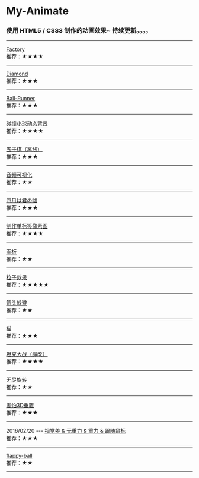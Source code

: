 # My-Animate
### 使用 HTML5 / CSS3 制作的动画效果~ 持续更新。。。。

<hr>

[Factory](http://nightcatsama.github.io/My-Animat/factory/build/)<br>
推荐：★★★★
<hr>

[Diamond](http://nightcatsama.github.io/My-Animat/diamond/build/)<br>
推荐：★★★
<hr>

[Ball-Runner](http://nightcatsama.github.io/My-Animat/ball-runner/build/)<br>
推荐：★★★

<hr>

[碰撞小球动态背景](http://nightcatsama.github.io/My-Animat/bead)<br>
推荐：★★★★

<hr>

[五子棋（离线）](http://nightcatsama.github.io/My-Animat/gobang)<br>
推荐：★★★

<hr>

[音频可视化](http://nightcatsama.github.io/My-Animat/rhythm)<br>
推荐：★★

<hr>

[四月は君の嘘](http://nightcatsama.github.io/My-Animat/colors)<br>
推荐：★★★

<hr>

[制作单标签像素图](http://nightcatsama.github.io/My-Animat/pixels)<br>
推荐：★★★★

<hr>

[画板](http://nightcatsama.github.io/My-Animat/palette)<br>
推荐：★★

<hr>

[粒子效果](https://github.com/NightCatSama/My-Animat/tree/master/particle)<br>
推荐：★★★★★

<hr>

[箭头躲避](http://nightcatsama.github.io/My-Animat/arrow)<br>
推荐：★★

<hr>

[猫](http://nightcatsama.github.io/My-Animat/cat/cat.html)<br>
推荐：★★★

<hr>

[坦克大战（魔改）](https://github.com/NightCatSama/My-Animat/tank)<br>
推荐：★★★★

<hr>

[无尽旋转](http://nightcatsama.github.io/My-Animat/endless-rotate)<br>
推荐：★★

<hr>

[害怕3D重置](http://nightcatsama.github.io/My-Animat/3d-fear)<br>
推荐：★★★

<hr>

2016/02/20 ---
[视觉差 & 无重力 & 重力 & 跟随鼠标](http://nightcatsama.github.io/My-Animat/balls/)<br>
推荐：★★★

<hr>

[flappy-ball](http://nightcatsama.github.io/My-Animat/flappy-ball)<br>
推荐：★★

<hr>
